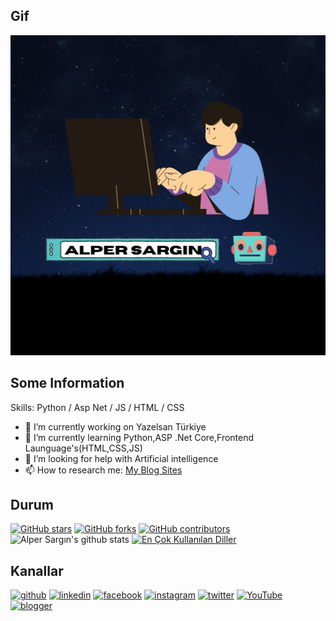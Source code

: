 ## Gif
<img src="https://github.com/alpersargin42/alpersargin42/blob/main/Github_gif.gif" width="1080" height="512" />

 ## Some Information
Skills: Python / Asp Net / JS / HTML / CSS

- 🔭 I’m currently working on  Yazelsan Türkiye 
- 🌱 I’m currently learning Python,ASP .Net Core,Frontend Launguage's(HTML,CSS,JS)
- 🤔 I’m looking for help with Artificial intelligence 
- 📫 How to research me: [My Blog Sites](https://sarginalper.blogspot.com/)

## Durum
[![GitHub stars](https://img.shields.io/github/stars/themlphdstudent/awesome-github-profile-readme-templates.svg)](https://github.com/durgeshsamariya/awesome-github-profile-readme-templates/stargazers)
[![GitHub forks](https://img.shields.io/github/forks/themlphdstudent/awesome-github-profile-readme-templates.svg?color=blue)](https://github.com/durgeshsamariya/awesome-github-profile-readme-templates/network)
[![GitHub contributors](https://img.shields.io/github/contributors/themlphdstudent/awesome-github-profile-readme-templates.svg?color=blue)](https://github.com/durgeshsamariya/awesome-github-profile-readme-templates/network)<br/>
![Alper Sargın's github stats](https://github-readme-stats.vercel.app/api?username=alpersargin42&show_icons=true&theme=dracula&hide=stars,issues)
[![En Çok Kullanılan Diller](https://github-readme-stats.vercel.app/api/top-langs/?username=alpersargin42&hide_progress=true&show_icons=true&theme=radical)](https://github.com/anuraghazra/github-readme-stats)


## Kanallar
[<img src='https://simpleicons.org/icons/github.svg' alt='github' height='40'>](https://github.com/alpersargin42)
[<img src='https://simpleicons.org/icons/linkedin.svg' alt='linkedin' height='40'>](https://www.linkedin.com/in/alper-sarg%C4%B1n-b14125201/)
[<img src='https://simpleicons.org/icons/facebook.svg' alt='facebook' height='40'>](https://www.facebook.com/aaavf)
[<img src='https://simpleicons.org/icons/instagram.svg' alt='instagram' height='40'>](https://www.instagram.com/alper_sargn/)
[<img src='https://simpleicons.org/icons/twitter.svg' alt='twitter' height='40'>](https://twitter.com/sargin_alper)
[<img src='https://simpleicons.org/icons/youtube.svg' alt='YouTube' height='40'>](https://www.youtube.com/channel/UC5QR34Sko4xDc8ydMHAwKVA)
[<img src='https://simpleicons.org/icons/blogger.svg' alt='blogger' height='40'>](https://sarginalper.blogspot.com/)

